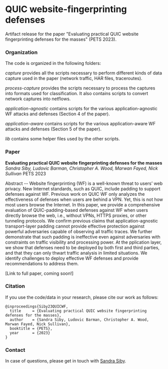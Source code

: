 # QUIC website-fingerprinting defenses

Artifact release for the paper "Evaluating practical QUIC website fingerprinting defenses for the masses" (PETS 2023).

### Organization

The code is organized in the following folders:

*capture* provides all the scripts necessary to perform different kinds of data capture used in the paper (network traffic, HAR files, traceroutes).

*process-capture* provides the scripts necessary to process the captures into formats used for classification. It also contains scripts to convert network captures into netflows. 

*application-agnostic* contains scripts for the various application-agnostic WF attacks and defenses (Section 4 of the paper).

*application-aware* contains scripts for the various application-aware WF attacks and defenses (Section 5 of the paper).

*lib* contains some helper files used by the other scripts.

### Paper

**Evaluating practical QUIC website fingerprinting defenses for the masses**
*Sandra Siby, Ludovic Barman, Christopher A. Wood, Marwan Fayed, Nick Sullivan* 
PETS 2023

Abstract -- Website fingerprinting (WF) is a well-known threat to users’ web privacy. New Internet standards, such as QUIC, include padding to support defenses against WF. Previous work on QUIC WF only analyzes the effectiveness of defenses when users are behind a VPN. Yet, this is not how most users browse the Internet. In this paper, we provide a comprehensive evaluation of QUIC-padding-based defenses against WF when users directly browse the web, i.e., without VPNs, HTTPS proxies, or other tunneling protocols. We confirm previous claims that application-agnostic transport-layer padding cannot provide effective protection against powerful adversaries capable of observing all traffic traces. We further demonstrate that such padding is ineffective even against adversaries with constraints on traffic visibility and processing power. At the  pplication layer, we show that defenses need to be deployed by both first and third parties, and that they can only thwart traffic analysis in limited situations. We identify challenges to deploy effective WF defenses and provide recommendations to address them.

[Link to full paper, coming soon!]

### Citation

If you use the code/data in your research, please cite our work as follows:

```
@inproceedings{Siby23QUICWF,
  title     = {Evaluating practical QUIC website fingerprinting defenses for the masses},
  author    = {Sandra Siby, Ludovic Barman, Christopher A. Wood, Marwan Fayed, Nick Sullivan},
  booktitle = {PETS},
  year      = {2023}
}
```

### Contact

In case of questions, please get in touch with [Sandra Siby](https://sandrasiby.github.io/).


